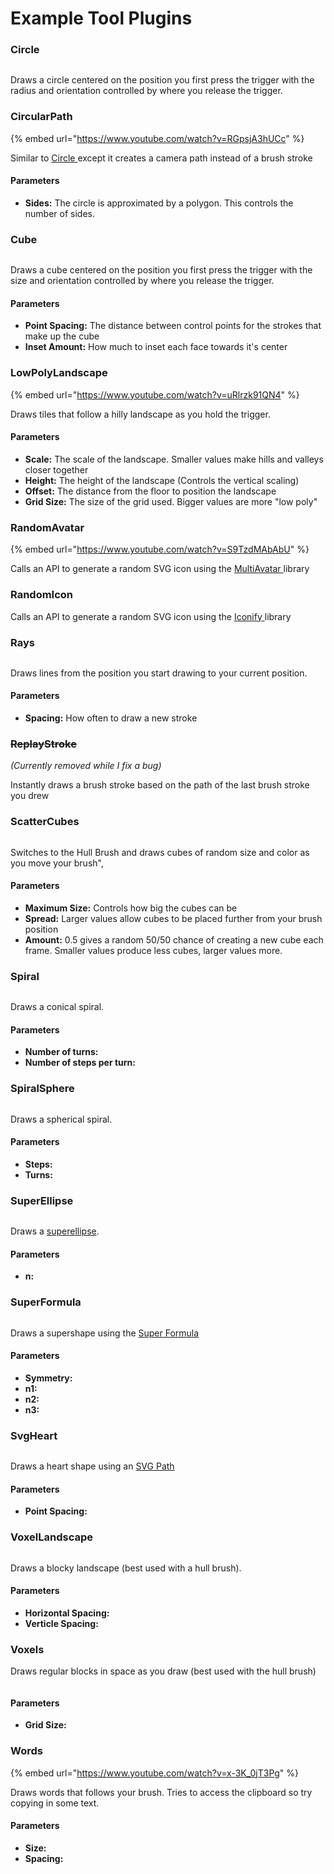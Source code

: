 # Example Tool Plugins

### Circle

<div align="left">

<figure><img src="broken-reference" alt=""><figcaption></figcaption></figure>

</div>

Draws a circle centered on the position you first press the trigger with the radius and orientation controlled by where you release the trigger.

### CircularPath

{% embed url="https://www.youtube.com/watch?v=RGpsjA3hUCc" %}

Similar to [Circle ](example-tool-plugins.md#circle)except it creates a camera path instead of a brush stroke

#### Parameters

* **Sides:** The circle is approximated by a polygon. This controls the number of sides.

### Cube

<div align="left">

<figure><img src="broken-reference" alt=""><figcaption></figcaption></figure>

</div>

Draws a cube centered on the position you first press the trigger with the size and orientation controlled by where you release the trigger.

#### Parameters

* **Point Spacing:** The distance between control points for the strokes that make up the cube
* **Inset Amount:** How much to inset each face towards it's center

### LowPolyLandscape

{% embed url="https://www.youtube.com/watch?v=uRlrzk91QN4" %}

Draws tiles that follow a hilly landscape as you hold the trigger.

#### Parameters

* **Scale:** The scale of the landscape. Smaller values make hills and valleys closer together
* **Height:** The height of the landscape (Controls the vertical scaling)
* **Offset:** The distance from the floor to position the landscape
* **Grid Size:** The size of the grid used. Bigger values are more "low poly"

### RandomAvatar

{% embed url="https://www.youtube.com/watch?v=S9TzdMAbAbU" %}

Calls an API to generate a random SVG icon using the [MultiAvatar ](https://multiavatar.com/)library

### RandomIcon

Calls an API to generate a random SVG icon using the [Iconify ](https://iconify.design/docs/api/)library

### Rays

<div align="left">

<figure><img src="broken-reference" alt=""><figcaption></figcaption></figure>

</div>

Draws lines from the position you start drawing to your current position.

#### Parameters

* **Spacing:** How often to draw a new stroke

### ~~ReplayStroke~~

_(Currently removed while I fix a bug)_

Instantly draws a brush stroke based on the path of the last brush stroke you drew

### ScatterCubes

<div align="left">

<figure><img src="broken-reference" alt=""><figcaption></figcaption></figure>

</div>

Switches to the Hull Brush and draws cubes of random size and color as you move your brush",

#### Parameters

* **Maximum Size:** Controls how big the cubes can be
* **Spread:** Larger values allow cubes to be placed further from your brush position
* **Amount:** 0.5 gives a random 50/50 chance of creating a new cube each frame. Smaller values produce less cubes, larger values more.

### Spiral

<div align="left">

<figure><img src="broken-reference" alt=""><figcaption></figcaption></figure>

</div>

Draws a conical spiral.

#### Parameters

* **Number of turns:**&#x20;
* **Number of steps per turn:**&#x20;

### SpiralSphere

<div align="left">

<figure><img src="broken-reference" alt=""><figcaption></figcaption></figure>

</div>

Draws a spherical spiral.

#### Parameters

* **Steps:**&#x20;
* **Turns:**&#x20;

### SuperEllipse

<div align="left">

<figure><img src="broken-reference" alt=""><figcaption></figcaption></figure>

</div>

Draws a [superellipse](https://en.wikipedia.org/wiki/Superellipse).

#### Parameters

* **n:**&#x20;

### SuperFormula

<div align="left">

<figure><img src="broken-reference" alt=""><figcaption></figcaption></figure>

</div>

Draws a supershape using the [Super Formula](http://paulbourke.net/geometry/supershape/)

#### Parameters

* **Symmetry:**&#x20;
* **n1:**&#x20;
* **n2:**&#x20;
* **n3:**&#x20;

### SvgHeart

<div align="left">

<figure><img src="broken-reference" alt=""><figcaption></figcaption></figure>

</div>

Draws a heart shape using an [SVG Path](https://developer.mozilla.org/en-US/docs/Web/SVG/Tutorial/Paths)

#### Parameters

* **Point Spacing:**&#x20;

### VoxelLandscape

<div align="left">

<figure><img src="broken-reference" alt=""><figcaption></figcaption></figure>

</div>

Draws a blocky landscape (best used with a hull brush).

#### Parameters

* **Horizontal Spacing:**&#x20;
* **Verticle Spacing:**&#x20;

### Voxels

Draws regular blocks in space as you draw (best used with the hull brush)

<div align="left">

<figure><img src="broken-reference" alt=""><figcaption></figcaption></figure>

</div>

#### Parameters

* **Grid Size:**&#x20;

### Words

{% embed url="https://www.youtube.com/watch?v=x-3K_0jT3Pg" %}

Draws words that follows your brush. Tries to access the clipboard so try copying in some text.

#### Parameters

* **Size:**&#x20;
* **Spacing:**&#x20;

